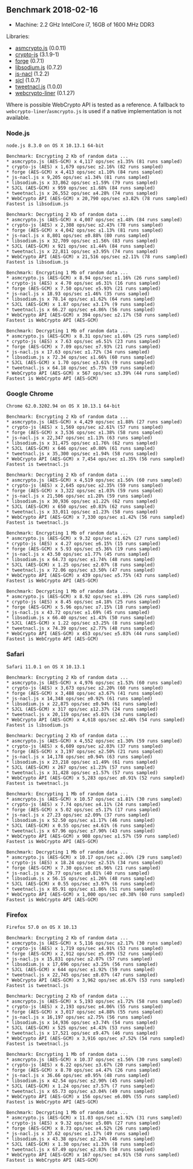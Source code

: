## Benchmark 2018-02-16

- Machine: 2.2 GHz IntelCore i7, 16GB of 1600 MHz DDR3

Libraries:
 * [asmcrypto.js](https://github.com/vibornoff/asmcrypto.js) (0.0.11)
 * [crypto-js](https://github.com/brix/crypto-js) (3.1.9-1)
 * [forge](https://github.com/digitalbazaar/forge) (0.7.1)
 * [libsodium.js](https://github.com/jedisct1/libsodium.js) (0.7.2)
 * [js-nacl](https://github.com/tonyg/js-nacl) (1.2.2)
 * [sjcl](https://github.com/bitwiseshiftleft/sjcl) (1.0.7)
 * [tweetnacl.js](https://github.com/dchest/tweetnacl-js) (1.0.0)
 * [webcrypto-liner](https://github.com/PeculiarVentures/webcrypto-liner) (0.1.27)

Where is possible WebCrypto API is tested as a reference.
A fallback to `webcrypto-liner`/`asmcrypto.js` is used if a native implementation is not available.


### Node.js

    node.js 8.3.0 on OS X 10.13.1 64-bit

    Benchmark: Encrypting 2 Kb of random data ...
    * asmcrypto.js (AES-GCM) x 4,117 ops/sec ±1.35% (81 runs sampled)
    * crypto-js (AES) x 1,679 ops/sec ±2.16% (82 runs sampled)
    * forge (AES-GCM) x 4,413 ops/sec ±1.10% (84 runs sampled)
    * js-nacl.js x 9,205 ops/sec ±1.34% (81 runs sampled)
    * libsodium.js x 33,862 ops/sec ±1.59% (79 runs sampled)
    * SJCL (AES-GCM) x 959 ops/sec ±1.68% (84 runs sampled)
    * tweetnacl.js x 26,552 ops/sec ±4.28% (74 runs sampled)
    * WebCrypto API (AES-GCM) x 20,790 ops/sec ±3.82% (78 runs sampled)
    Fastest is libsodium.js

    Benchmark: Decrypting 2 Kb of random data ...
    * asmcrypto.js (AES-GCM) x 4,007 ops/sec ±1.48% (84 runs sampled)
    * crypto-js (AES) x 2,308 ops/sec ±2.43% (78 runs sampled)
    * forge (AES-GCM) x 4,042 ops/sec ±1.13% (81 runs sampled)
    * js-nacl.js x 8,801 ops/sec ±0.88% (80 runs sampled)
    * libsodium.js x 32,709 ops/sec ±1.56% (83 runs sampled)
    * SJCL (AES-GCM) x 921 ops/sec ±1.44% (84 runs sampled)
    * tweetnacl.js x 22,811 ops/sec ±3.95% (74 runs sampled)
    * WebCrypto API (AES-GCM) x 21,516 ops/sec ±2.11% (78 runs sampled)
    Fastest is libsodium.js

    Benchmark: Encrypting 1 Mb of random data ...
    * asmcrypto.js (AES-GCM) x 8.94 ops/sec ±1.16% (26 runs sampled)
    * crypto-js (AES) x 4.70 ops/sec ±6.31% (16 runs sampled)
    * forge (AES-GCM) x 7.50 ops/sec ±5.93% (21 runs sampled)
    * js-nacl.js x 18.93 ops/sec ±1.46% (35 runs sampled)
    * libsodium.js x 78.14 ops/sec ±1.62% (64 runs sampled)
    * SJCL (AES-GCM) x 1.87 ops/sec ±3.17% (9 runs sampled)
    * tweetnacl.js x 66.27 ops/sec ±4.86% (56 runs sampled)
    * WebCrypto API (AES-GCM) x 394 ops/sec ±2.17% (58 runs sampled)
    Fastest is WebCrypto API (AES-GCM)

    Benchmark: Decrypting 1 Mb of random data ...
    * asmcrypto.js (AES-GCM) x 8.31 ops/sec ±1.60% (25 runs sampled)
    * crypto-js (AES) x 7.63 ops/sec ±6.51% (23 runs sampled)
    * forge (AES-GCM) x 7.09 ops/sec ±7.93% (21 runs sampled)
    * js-nacl.js x 17.63 ops/sec ±1.72% (34 runs sampled)
    * libsodium.js x 72.34 ops/sec ±1.66% (60 runs sampled)
    * SJCL (AES-GCM) x 1.70 ops/sec ±3.61% (9 runs sampled)
    * tweetnacl.js x 64.18 ops/sec ±5.73% (59 runs sampled)
    * WebCrypto API (AES-GCM) x 567 ops/sec ±3.39% (44 runs sampled)
    Fastest is WebCrypto API (AES-GCM)


### Google Chrome

    Chrome 62.0.3202.94 on OS X 10.13.1 64-bit

    Benchmark: Encrypting 2 Kb of random data ...
    * asmcrypto.js (AES-GCM) x 4,429 ops/sec ±1.88% (27 runs sampled)
    * crypto-js (AES) x 1,569 ops/sec ±2.61% (57 runs sampled)
    * forge (AES-GCM) x 3,536 ops/sec ±1.38% (58 runs sampled)
    * js-nacl.js x 22,347 ops/sec ±1.13% (63 runs sampled)
    * libsodium.js x 31,475 ops/sec ±1.76% (62 runs sampled)
    * SJCL (AES-GCM) x 646 ops/sec ±0.80% (61 runs sampled)
    * tweetnacl.js x 35,300 ops/sec ±1.94% (58 runs sampled)
    * WebCrypto API (AES-GCM) x 7,454 ops/sec ±1.35% (56 runs sampled)
    Fastest is tweetnacl.js

    Benchmark: Decrypting 2 Kb of random data ...
    * asmcrypto.js (AES-GCM) x 4,519 ops/sec ±1.56% (60 runs sampled)
    * crypto-js (AES) x 2,645 ops/sec ±2.35% (59 runs sampled)
    * forge (AES-GCM) x 3,322 ops/sec ±1.03% (59 runs sampled)
    * js-nacl.js x 21,506 ops/sec ±1.28% (59 runs sampled)
    * libsodium.js x 30,936 ops/sec ±1.22% (62 runs sampled)
    * SJCL (AES-GCM) x 650 ops/sec ±0.83% (62 runs sampled)
    * tweetnacl.js x 33,011 ops/sec ±1.23% (58 runs sampled)
    * WebCrypto API (AES-GCM) x 7,330 ops/sec ±1.42% (56 runs sampled)
    Fastest is tweetnacl.js

    Benchmark: Encrypting 1 Mb of random data ...
    * asmcrypto.js (AES-GCM) x 9.32 ops/sec ±1.62% (27 runs sampled)
    * crypto-js (AES) x 4.27 ops/sec ±6.15% (15 runs sampled)
    * forge (AES-GCM) x 5.93 ops/sec ±5.36% (19 runs sampled)
    * js-nacl.js x 43.50 ops/sec ±1.77% (45 runs sampled)
    * libsodium.js x 64.73 ops/sec ±1.74% (48 runs sampled)
    * SJCL (AES-GCM) x 1.25 ops/sec ±2.07% (8 runs sampled)
    * tweetnacl.js x 72.06 ops/sec ±3.50% (47 runs sampled)
    * WebCrypto API (AES-GCM) x 439 ops/sec ±5.75% (43 runs sampled)
    Fastest is WebCrypto API (AES-GCM)

    Benchmark: Decrypting 1 Mb of random data ...
    * asmcrypto.js (AES-GCM) x 8.92 ops/sec ±1.89% (26 runs sampled)
    * crypto-js (AES) x 8.45 ops/sec ±4.18% (25 runs sampled)
    * forge (AES-GCM) x 5.96 ops/sec ±7.15% (18 runs sampled)
    * js-nacl.js x 43.72 ops/sec ±1.69% (45 runs sampled)
    * libsodium.js x 66.40 ops/sec ±1.43% (50 runs sampled)
    * SJCL (AES-GCM) x 1.22 ops/sec ±3.25% (8 runs sampled)
    * tweetnacl.js x 74.39 ops/sec ±2.77% (48 runs sampled)
    * WebCrypto API (AES-GCM) x 453 ops/sec ±5.83% (44 runs sampled)
    Fastest is WebCrypto API (AES-GCM)


### Safari

    Safari 11.0.1 on OS X 10.13.1

    Benchmark: Encrypting 2 Kb of random data ...
    * asmcrypto.js (AES-GCM) x 4,976 ops/sec ±1.53% (60 runs sampled)
    * crypto-js (AES) x 3,673 ops/sec ±2.20% (60 runs sampled)
    * forge (AES-GCM) x 3,488 ops/sec ±3.67% (41 runs sampled)
    * js-nacl.js x 14,348 ops/sec ±0.92% (61 runs sampled)
    * libsodium.js x 22,875 ops/sec ±0.94% (61 runs sampled)
    * SJCL (AES-GCM) x 317 ops/sec ±12.37% (24 runs sampled)
    * tweetnacl.js x 20,119 ops/sec ±5.01% (34 runs sampled)
    * WebCrypto API (AES-GCM) x 4,618 ops/sec ±2.46% (54 runs sampled)
    Fastest is libsodium.js

    Benchmark: Decrypting 2 Kb of random data ...
    * asmcrypto.js (AES-GCM) x 4,552 ops/sec ±1.30% (59 runs sampled)
    * crypto-js (AES) x 6,609 ops/sec ±2.03% (37 runs sampled)
    * forge (AES-GCM) x 3,197 ops/sec ±2.50% (21 runs sampled)
    * js-nacl.js x 14,178 ops/sec ±0.94% (63 runs sampled)
    * libsodium.js x 23,218 ops/sec ±1.49% (61 runs sampled)
    * SJCL (AES-GCM) x 267 ops/sec ±1.23% (57 runs sampled)
    * tweetnacl.js x 31,428 ops/sec ±1.57% (57 runs sampled)
    * WebCrypto API (AES-GCM) x 5,283 ops/sec ±0.91% (52 runs sampled)
    Fastest is tweetnacl.js

    Benchmark: Encrypting 1 Mb of random data ...
    * asmcrypto.js (AES-GCM) x 10.57 ops/sec ±1.81% (30 runs sampled)
    * crypto-js (AES) x 7.74 ops/sec ±4.11% (24 runs sampled)
    * forge (AES-GCM) x 5.02 ops/sec ±5.17% (17 runs sampled)
    * js-nacl.js x 27.23 ops/sec ±2.09% (37 runs sampled)
    * libsodium.js x 52.50 ops/sec ±1.17% (46 runs sampled)
    * SJCL (AES-GCM) x 0.55 ops/sec ±4.61% (6 runs sampled)
    * tweetnacl.js x 67.96 ops/sec ±7.90% (43 runs sampled)
    * WebCrypto API (AES-GCM) x 908 ops/sec ±1.57% (59 runs sampled)
    Fastest is WebCrypto API (AES-GCM)

    Benchmark: Decrypting 1 Mb of random data ...
    * asmcrypto.js (AES-GCM) x 10.17 ops/sec ±2.06% (29 runs sampled)
    * crypto-js (AES) x 18.24 ops/sec ±2.51% (34 runs sampled)
    * forge (AES-GCM) x 7.30 ops/sec ±6.96% (21 runs sampled)
    * js-nacl.js x 29.77 ops/sec ±0.81% (40 runs sampled)
    * libsodium.js x 56.15 ops/sec ±1.26% (48 runs sampled)
    * SJCL (AES-GCM) x 0.55 ops/sec ±3.97% (6 runs sampled)
    * tweetnacl.js x 85.91 ops/sec ±1.86% (51 runs sampled)
    * WebCrypto API (AES-GCM) x 1,000 ops/sec ±0.38% (60 runs sampled)
    Fastest is WebCrypto API (AES-GCM)


### Firefox

    Firefox 57.0 on OS X 10.13

    Benchmark: Encrypting 2 Kb of random data ...
    * asmcrypto.js (AES-GCM) x 5,116 ops/sec ±2.17% (30 runs sampled)
    * crypto-js (AES) x 1,719 ops/sec ±4.91% (53 runs sampled)
    * forge (AES-GCM) x 2,912 ops/sec ±5.09% (52 runs sampled)
    * js-nacl.js x 15,831 ops/sec ±2.07% (57 runs sampled)
    * libsodium.js x 17,696 ops/sec ±3.25% (56 runs sampled)
    * SJCL (AES-GCM) x 644 ops/sec ±1.92% (59 runs sampled)
    * tweetnacl.js x 22,745 ops/sec ±8.07% (47 runs sampled)
    * WebCrypto API (AES-GCM) x 3,962 ops/sec ±6.67% (53 runs sampled)
    Fastest is tweetnacl.js

    Benchmark: Decrypting 2 Kb of random data ...
    * asmcrypto.js (AES-GCM) x 5,193 ops/sec ±1.72% (58 runs sampled)
    * crypto-js (AES) x 2,193 ops/sec ±4.06% (55 runs sampled)
    * forge (AES-GCM) x 3,017 ops/sec ±4.88% (55 runs sampled)
    * js-nacl.js x 16,197 ops/sec ±2.75% (56 runs sampled)
    * libsodium.js x 14,936 ops/sec ±3.74% (54 runs sampled)
    * SJCL (AES-GCM) x 525 ops/sec ±4.43% (53 runs sampled)
    * tweetnacl.js x 17,521 ops/sec ±9.47% (46 runs sampled)
    * WebCrypto API (AES-GCM) x 3,916 ops/sec ±7.52% (54 runs sampled)
    Fastest is tweetnacl.js

    Benchmark: Encrypting 1 Mb of random data ...
    * asmcrypto.js (AES-GCM) x 10.37 ops/sec ±1.56% (30 runs sampled)
    * crypto-js (AES) x 6.22 ops/sec ±3.67% (20 runs sampled)
    * forge (AES-GCM) x 8.70 ops/sec ±4.47% (26 runs sampled)
    * js-nacl.js x 36.66 ops/sec ±0.95% (48 runs sampled)
    * libsodium.js x 42.54 ops/sec ±2.90% (45 runs sampled)
    * SJCL (AES-GCM) x 1.24 ops/sec ±7.57% (7 runs sampled)
    * tweetnacl.js x 65.73 ops/sec ±3.04% (49 runs sampled)
    * WebCrypto API (AES-GCM) x 156 ops/sec ±6.00% (55 runs sampled)
    Fastest is WebCrypto API (AES-GCM)

    Benchmark: Decrypting 1 Mb of random data ...
    * asmcrypto.js (AES-GCM) x 11.03 ops/sec ±1.92% (31 runs sampled)
    * crypto-js (AES) x 9.32 ops/sec ±5.08% (27 runs sampled)
    * forge (AES-GCM) x 8.73 ops/sec ±4.52% (26 runs sampled)
    * js-nacl.js x 37.62 ops/sec ±1.17% (49 runs sampled)
    * libsodium.js x 43.38 ops/sec ±2.24% (46 runs sampled)
    * SJCL (AES-GCM) x 1.30 ops/sec ±1.33% (8 runs sampled)
    * tweetnacl.js x 67.49 ops/sec ±2.83% (50 runs sampled)
    * WebCrypto API (AES-GCM) x 167 ops/sec ±4.91% (58 runs sampled)
    Fastest is WebCrypto API (AES-GCM)

